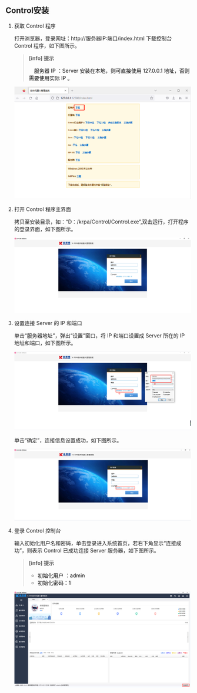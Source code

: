 ## Control安装

1. 获取 Control 程序

   打开浏览器，登录网址：http://服务器IP:端口/index.html 下载控制台 Control 程序，如下图所示。

   > **[info]  提示**  
   >
   > <span> &emsp;</span><font color="black">服务器 IP ：Server 安装在本地，则可直接使用 127.0.0.1 地址，否则需要使用实际 IP 。</font>

   ![image-20221129154159884](Control.assets/image-20221129154159884.png)

2. 打开 Control 程序主界面

   拷贝至安装目录，如：“D：/krpa/Control/Control.exe”,双击运行，打开程序的登录界面，如下图所示。

   ![image-20221125154024688](Control.assets/image-20221125154024688.png)

3. 设置连接 Server 的 IP 和端口

   单击“服务器地址”，弹出“设置”窗口，将 IP 和端口设置成 Server 所在的 IP 地址和端口，如下图所示。

   ![image-20221129154334222](Control.assets/image-20221129154334222.png)

   单击“确定”，连接信息设置成功，如下图所示。

   ![image-20221129154424408](Control.assets/image-20221129154424408.png)

4. 登录 Control 控制台

   输入初始化用户名和密码，单击登录进入系统首页，若右下角显示“连接成功”，则表示 Control 已成功连接 Server 服务器，如下图所示。

   > **[info]  提示**  
   >
   > - <font color="black">初始化用户 ：admin  </font>
   > - <font color="black">初始化密码：1</font>

   ![image-20221129154529198](Control.assets/image-20221129154529198.png)





















